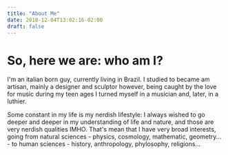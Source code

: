 ```yaml
---
title: "About Me"
date: 2018-12-04T13:02:16-02:00
draft: false
---
```


# So, here we are: who am I?

I'm an italian born guy, currently living in Brazil. I studied to became am artisan, mainly
 a designer and sculptor however, being caught by the love for music during my teen ages I 
turned myself in a musician and, later, in a luthier.

Some constant in my life is my nerdish lifestyle: I always wished to go deeper and deeper in
 my understanding of life and nature, and those are very nerdish qualities IMHO.
That's mean that I have very broad interests, going from natural sciences - physics, cosmology, 
mathematic, geometry... - to human sciences - history, anthropology, phylosophy, religions...


